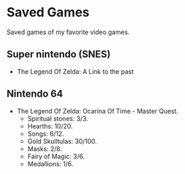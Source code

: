 # Saved Games
Saved games of my favorite video games.


## Super nintendo (SNES)
* The Legend Of Zelda: A Link to the past

## Nintendo 64
* The Legend Of Zelda: Ocarina Of Time - Master Quest.
  * Spiritual stones: 3/3.
  * Hearths: 10/20.
  * Songs: 6/12.
  * Gold Skulltulas: 30/100.
  * Masks: 2/8.
  * Fairy of Magic: 3/6.
  * Medallions: 1/6.